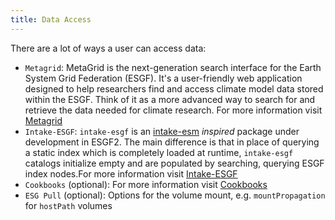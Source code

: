 ```yaml
---
title: Data Access
---
```

There are a lot of ways a user can access data:

* `Metagrid`: MetaGrid is the next-generation search interface for the Earth System Grid Federation (ESGF). It's a user-friendly web application designed to help researchers find and access climate model data stored within the ESGF. Think of it as a more advanced way to search for and retrieve the data needed for climate research. 
For more information visit [Metagrid](./metagrid-guide.md)
* `Intake-ESGF`: `intake-esgf` is an [intake-esm](https://github.com/intake/intake-esm) *inspired* package under development in ESGF2. The main difference is that in place of querying a static index which is completely loaded at runtime, `intake-esgf` catalogs initialize empty and are populated by searching, querying ESGF index nodes.For more information visit [Intake-ESGF](./Intake-ESGF.md)
* `Cookbooks` (optional): For more information visit [Cookbooks](./metagrid-guide.md)
* `ESG Pull` (optional): Options for the volume mount, e.g. `mountPropagation` for `hostPath` volumes

